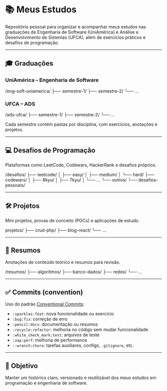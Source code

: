 # 📚 Meus Estudos

Repositório pessoal para organizar e acompanhar meus estudos nas graduações de Engenharia de Software (UniAmérica) e Análise e Desenvolvimento de Sistemas (UFCA), além de exercícios práticos e desafios de programação.

---

## 🎓 Graduações

### UniAmérica – Engenharia de Software

/eng-soft-uniamerica/
├── semestre-1/
├── semestre-2/
└── ...


### UFCA – ADS

/ads-ufca/
├── semestre-1/
├── semestre-2/
└── ...


Cada semestre contém pastas por disciplina, com exercícios, anotações e projetos.

---

## 💻 Desafios de Programação

Plataformas como LeetCode, Codewars, HackerRank e desafios próprios.

/desafios/
├── leetcode/
│ ├── easy/
│ ├── medium/
│ └── hard/
├── codewars/
│ ├── 8kyu/
│ ├── 7kyu/
│ └── ...
└── outros/
└── desafios-pessoais/


---

## 🛠️ Projetos

Mini projetos, provas de conceito (POCs) e aplicações de estudo.

projetos/
├── crud-php/
├── blog-react/
└── ...


---

## 📝 Resumos

Anotações de conteúdo teórico e resumos para revisão.

/resumos/
├── algoritmos/
├── banco-dados/
├── redes/
└── ...


---

## ✅ Commits (convention)

Uso do padrão [Conventional Commits](https://www.conventionalcommits.org):

- `:sparkles:feat`: nova funcionalidade ou exercício
- `:bug:fix`: correção de erro
- `:pencil:docs`: documentação ou resumos
- `:recycle:refactor`: melhoria no código sem mudar funcionalidade
- `:white_check_mark:test`: arquivos de teste
- `:zap:perf`: melhoria de performance 
- `::wrench:chore`: tarefas auxiliares, configs, `.gitignore`, etc.

---

## 🚀 Objetivo

Manter um histórico claro, versionado e reutilizável dos meus estudos em programação e engenharia de software.
